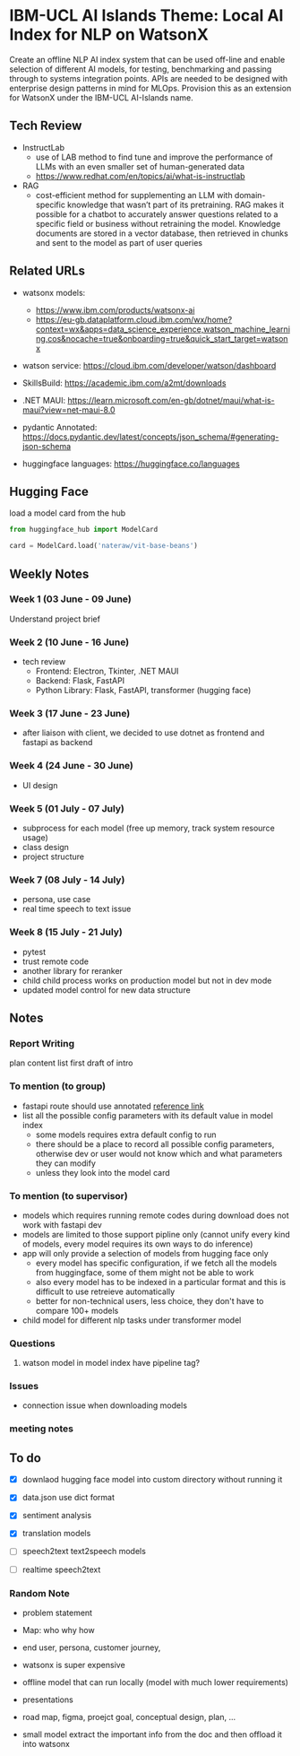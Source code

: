 # IBM-UCL AI Islands Theme: Local AI Index for NLP on WatsonX

Create an offline NLP AI index system that can be used off-line and 
enable selection of different AI models, for testing, 
benchmarking and passing through to systems integration points. 
APIs are needed to be designed with enterprise design patterns in mind for MLOps. 
Provision this as an extension for WatsonX under the IBM-UCL AI-Islands name. 

## Tech Review

- InstructLab
    - use of LAB method to find tune and improve the performance of LLMs with an even smaller set of human-generated data
    - https://www.redhat.com/en/topics/ai/what-is-instructlab
- RAG
    - cost-efficient method for supplementing an LLM with domain-specific knowledge that wasn’t part of its pretraining. RAG makes it possible for a chatbot to accurately answer questions related to a specific field or business without retraining the model. Knowledge documents are stored in a vector database, then retrieved in chunks and sent to the model as part of user queries

## Related URLs

- watsonx models: 
    - https://www.ibm.com/products/watsonx-ai
    - https://eu-gb.dataplatform.cloud.ibm.com/wx/home?context=wx&apps=data_science_experience,watson_machine_learning,cos&nocache=true&onboarding=true&quick_start_target=watsonx
- watson service: https://cloud.ibm.com/developer/watson/dashboard
- SkillsBuild: https://academic.ibm.com/a2mt/downloads
- .NET MAUI: https://learn.microsoft.com/en-gb/dotnet/maui/what-is-maui?view=net-maui-8.0

- pydantic Annotated: https://docs.pydantic.dev/latest/concepts/json_schema/#generating-json-schema
- huggingface languages: https://huggingface.co/languages

## Hugging Face
load a model card from the hub

```python
from huggingface_hub import ModelCard

card = ModelCard.load('nateraw/vit-base-beans')
```

## Weekly Notes

### Week 1 (03 June - 09 June)
Understand project brief

### Week 2 (10 June - 16 June)
- tech review
    - Frontend: Electron, Tkinter, .NET MAUI
    - Backend: Flask, FastAPI
    - Python Library: Flask, FastAPI, transformer (hugging face)

### Week 3 (17 June - 23 June)
- after liaison with client, we decided to use dotnet as frontend and fastapi as backend


### Week 4 (24 June - 30 June)
- UI design

### Week 5 (01 July - 07 July)
- subprocess for each model (free up memory, track system resource usage)
- class design
- project structure

### Week 7 (08 July - 14 July)
- persona, use case
- real time speech to text issue


### Week 8 (15 July - 21 July)
- pytest
- trust remote code
- another library for reranker
- child child process works on production model but not in dev mode
- updated model control for new data structure

## Notes

### Report Writing
plan content list
first draft of intro

### To mention (to group)
- fastapi route should use annotated [reference link](https://fastapi.tiangolo.com/tutorial/query-params-str-validations/#__tabbed_6_1)
- list all the possible config parameters with its default value in model index
    - some models requires extra default config to run
    - there should be a place to record all possible config parameters, otherwise dev or user would not know which and what parameters they can modify
    - unless they look into the model card

### To mention (to supervisor)
- models which requires running remote codes during download does not work with fastapi dev
- models are limited to those support pipline only (cannot unify every kind of models, every model requires its own ways to do inference)
- app will only provide a selection of models from hugging face only
    - every model has specific configuration, if we fetch all the models from huggingface, some of them might not be able to work
    - also every model has to be indexed in a particular format and this is difficult to use retreieve automatically
    - better for non-technical users, less choice, they don't have to compare 100+ models
- child model for different nlp tasks under transformer model

### Questions
1. watson model in model index have pipeline tag?

### Issues
- connection issue when downloading models

### meeting notes

## To do

- [x] downlaod hugging face model into custom directory without running it
- [x] data.json use dict format
- [x] sentiment analysis
- [x] translation models
- [ ] speech2text text2speech models
- [ ] realtime speech2text


### Random Note
- problem statement
- Map: who why how
- end user, persona, customer journey, 

- watsonx is super expensive
- offline model that can run locally (model with much lower requirements) 

- presentations
- road map, figma, proejct goal, conceptual design, plan, ...

- small model extract the important info from the doc and then offload it into watsonx

